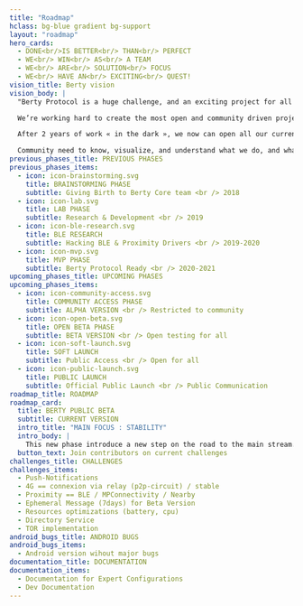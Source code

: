 ```yaml
---
title: "Roadmap"
hclass: bg-blue gradient bg-support
layout: "roadmap"
hero_cards:
  - DONE<br/>IS BETTER<br/> THAN<br/> PERFECT
  - WE<br/> WIN<br/> AS<br/> A TEAM
  - WE<br/> ARE<br/> SOLUTION<br/> FOCUS
  - WE<br/> HAVE AN<br/> EXCITING<br/> QUEST!
vision_title: Berty vision
vision_body: |
  "Berty Protocol is a huge challenge, and an exciting project for all of us, as citizens, and as developers. 

  We’re working hard to create the most open and community driven project, even if we started as a small team, we have to think it, design, and organize it for a civilization! 

  After 2 years of work « in the dark », we now can open all our current vision of upcoming steps and challenges, on the road to general public. 

  Community need to know, visualize, and understand what we do, and what’s going to happen soon, and maybe they’ll be not just users, but builders with us. ”
previous_phases_title: PREVIOUS PHASES
previous_phases_items:
  - icon: icon-brainstorming.svg
    title: BRAINSTORMING PHASE
    subtitle: Giving Birth to Berty Core team <br /> 2018
  - icon: icon-lab.svg
    title: LAB PHASE
    subtitle: Research & Development <br /> 2019
  - icon: icon-ble-research.svg
    title: BLE RESEARCH
    subtitle: Hacking BLE & Proximity Drivers <br /> 2019-2020
  - icon: icon-mvp.svg
    title: MVP PHASE
    subtitle: Berty Protocol Ready <br /> 2020-2021
upcoming_phases_title: UPCOMING PHASES
upcoming_phases_items:
  - icon: icon-community-access.svg
    title: COMMUNITY ACCESS PHASE
    subtitle: ALPHA VERSION <br /> Restricted to community 
  - icon: icon-open-beta.svg
    title: OPEN BETA PHASE
    subtitle: BETA VERSION <br /> Open testing for all
  - icon: icon-soft-launch.svg
    title: SOFT LAUNCH
    subtitle: Public Access <br /> Open for all
  - icon: icon-public-launch.svg
    title: PUBLIC LAUNCH
    subtitle: Official Public Launch <br /> Public Communication
roadmap_title: ROADMAP
roadmap_card: 
  title: BERTY PUBLIC BETA
  subtitle: CURRENT VERSION
  intro_title: "MAIN FOCUS : STABILITY"
  intro_body: |
    This new phase introduce a new step on the road to the main stream. This Beta Version will available on stores for all.
  button_text: Join contributors on current challenges
challenges_title: CHALLENGES
challenges_items:
  - Push-Notifications
  - 4G == connexion via relay (p2p-circuit) / stable
  - Proximity == BLE / MPConnectivity / Nearby 
  - Ephemeral Message (7days) for Beta Version
  - Resources optimizations (battery, cpu)
  - Directory Service
  - TOR implementation 
android_bugs_title: ANDROID BUGS
android_bugs_items: 
  - Android version wihout major bugs
documentation_title: DOCUMENTATION
documentation_items:
  - Documentation for Expert Configurations
  - Dev Documentation
---
```

